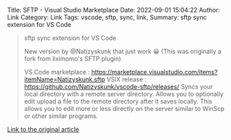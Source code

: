 Title: SFTP - Visual Studio Marketplace
Date: 2022-09-01 15:04:22
Author: Link
Category: Link
Tags: vscode, sftp, sync, link, 
Summary: sftp sync extension for VS Code

> sftp sync extension for VS Code
> 
> New version by @Natizyskunk that just work 😀 
> (This was originally a fork from liximomo's SFTP plugin)
> 
> VS Code marketplace : https://marketplace.visualstudio.com/items?itemName=Natizyskunk.sftp 
> VSIX release : https://github.com/Natizyskunk/vscode-sftp/releases/
> Syncs your local directory with a remote server directory. Allows you to optionally edit upload a file to the remote directory after it saves locally. This allows you to edit more or less directly on the server similar to WinScp or other similar programs.

[Link to the original article](https://marketplace.visualstudio.com/items?itemName=Natizyskunk.sftp)
